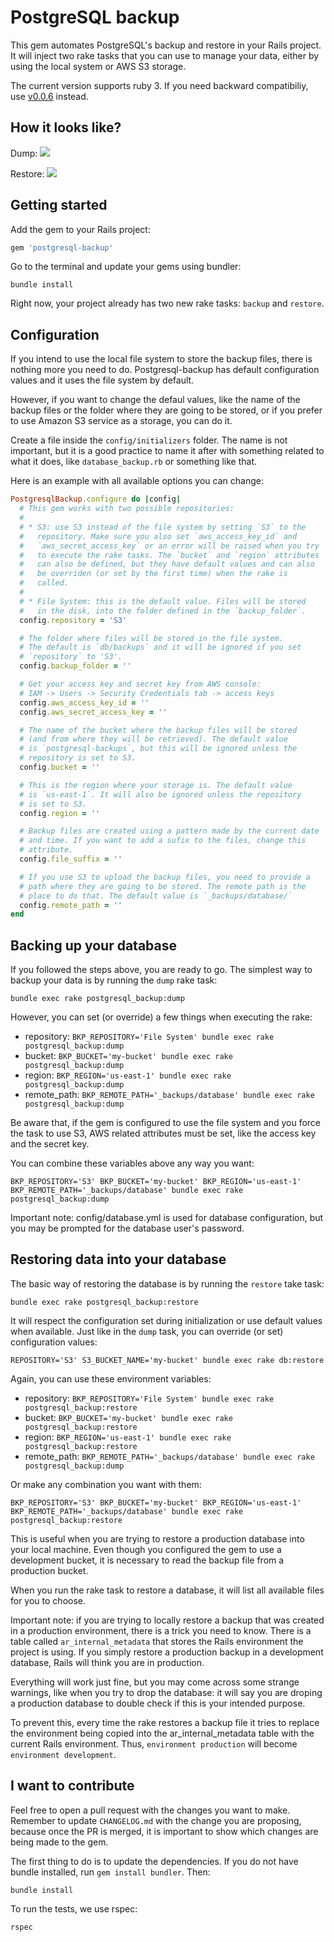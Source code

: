 # PostgreSQL backup

This gem automates PostgreSQL's backup and restore in your Rails project. It will inject two rake tasks that you can use to manage your data, either by using the local system or AWS S3 storage.

The current version supports ruby 3. If you need backward compatibiliy, use [v0.0.6](https://rubygems.org/gems/postgresql-backup/versions/0.0.6) instead.

## How it looks like?

Dump:
![](https://res.cloudinary.com/ongmungazi/image/upload/v1650388791/ruby-gem/dump.gif)

Restore:
![](https://res.cloudinary.com/ongmungazi/image/upload/v1650388791/ruby-gem/restore.gif)

## Getting started

Add the gem to your Rails project:

```ruby
gem 'postgresql-backup'
```

Go to the terminal and update your gems using bundler:

```
bundle install
```

Right now, your project already has two new rake tasks: `backup` and `restore`.

## Configuration

If you intend to use the local file system to store the backup files, there is nothing more you need to do. Postgresql-backup has default configuration values and it uses the file system by default.

However, if you want to change the defaul values, like the name of the backup files or the folder where they are going to be stored, or if you prefer to use Amazon S3 service as a storage, you can do it.

Create a file inside the `config/initializers` folder. The name is not important, but it is a good practice to name it after with something related to what it does, like `database_backup.rb` or something like that.

Here is an example with all available options you can change:

```ruby
PostgresqlBackup.configure do |config|
  # This gem works with two possible repositories:
  #
  # * S3: use S3 instead of the file system by setting `S3` to the
  #   repository. Make sure you also set `aws_access_key_id` and
  #   `aws_secret_access_key` or an error will be raised when you try
  #   to execute the rake tasks. The `bucket` and `region` attributes
  #   can also be defined, but they have default values and can also
  #   be overriden (or set by the first time) when the rake is
  #   called.
  #
  # * File System: this is the default value. Files will be stored
  #   in the disk, into the folder defined in the `backup_folder`.
  config.repository = 'S3'

  # The folder where files will be stored in the file system.
  # The default is `db/backups` and it will be ignored if you set
  # `repository` to 'S3'.
  config.backup_folder = ''

  # Get your access key and secret key from AWS console:
  # IAM -> Users -> Security Credentials tab -> access keys
  config.aws_access_key_id = ''
  config.aws_secret_access_key = ''

  # The name of the bucket where the backup files will be stored
  # (and from where they will be retrieved). The default value
  # is `postgresql-backups`, but this will be ignored unless the
  # repository is set to S3.
  config.bucket = ''

  # This is the region where your storage is. The default value
  # is `us-east-1`. It will also be ignored unless the repository
  # is set to S3.
  config.region = ''

  # Backup files are created using a pattern made by the current date
  # and time. If you want to add a sufix to the files, change this
  # attribute.
  config.file_suffix = ''

  # If you use S3 to upload the backup files, you need to provide a
  # path where they are going to be stored. The remote path is the
  # place to do that. The default value is `_backups/database/`
  config.remote_path = ''
end
```

## Backing up your database

If you followed the steps above, you are ready to go. The simplest way to backup your data is by running the `dump` rake task:

```
bundle exec rake postgresql_backup:dump
```

However, you can set (or override) a few things when executing the rake:

- repository: `BKP_REPOSITORY='File System' bundle exec rake postgresql_backup:dump`
- bucket: `BKP_BUCKET='my-bucket' bundle exec rake postgresql_backup:dump`
- region: `BKP_REGION='us-east-1' bundle exec rake postgresql_backup:dump`
- remote_path: `BKP_REMOTE_PATH='_backups/database' bundle exec rake postgresql_backup:dump`

Be aware that, if the gem is configured to use the file system and you force the task to use S3, AWS related attributes must be set, like the access key and the secret key.

You can combine these variables above any way you want:

```
BKP_REPOSITORY='S3' BKP_BUCKET='my-bucket' BKP_REGION='us-east-1' BKP_REMOTE_PATH='_backups/database' bundle exec rake postgresql_backup:dump
```

Important note: config/database.yml is used for database configuration,
but you may be prompted for the database user's password.

## Restoring data into your database

The basic way of restoring the database is by running the `restore` take task:

```
bundle exec rake postgresql_backup:restore
```

It will respect the configuration set during initialization or use default values when available. Just like in the `dump` task, you can override (or set) configuration values:

```
REPOSITORY='S3' S3_BUCKET_NAME='my-bucket' bundle exec rake db:restore
```

Again, you can use these environment variables:

- repository: `BKP_REPOSITORY='File System' bundle exec rake postgresql_backup:restore`
- bucket: `BKP_BUCKET='my-bucket' bundle exec rake postgresql_backup:restore`
- region: `BKP_REGION='us-east-1' bundle exec rake postgresql_backup:restore`
- remote_path: `BKP_REMOTE_PATH='_backups/database' bundle exec rake postgresql_backup:dump`

Or make any combination you want with them:

```
BKP_REPOSITORY='S3' BKP_BUCKET='my-bucket' BKP_REGION='us-east-1' BKP_REMOTE_PATH='_backups/database' bundle exec rake postgresql_backup:restore
```

This is useful when you are trying to restore a production database into your local machine. Even though you configured the gem to use a development bucket, it is necessary to read the backup file from a production bucket.

When you run the rake task to restore a database, it will list all available files for you to choose.

Important note: if you are trying to locally restore a backup that was created in a production environment, there is a trick you need to know. There is a table called `ar_internal_metadata` that stores the Rails environment the project is using. If you simply restore a production backup in a development database, Rails will think you are in production.

Everything will work just fine, but you may come across some strange warnings, like when you try to drop the database: it will say you are droping a production database to double check if this is your intended purpose.

To prevent this, every time the rake restores a backup file it tries to replace the environment being copied into the ar_internal_metadata table with the current Rails environment. Thus, `environment production` will become `environment development`.

## I want to contribute

Feel free to open a pull request with the changes you want to make. Remember to update `CHANGELOG.md` with the change you are proposing, because once the PR is merged, it is important to show which changes are being made to the gem.

The first thing to do is to update the dependencies. If you do not have bundle installed, run `gem install bundler`. Then:

```
bundle install
```

To run the tests, we use rspec:

```
rspec
```